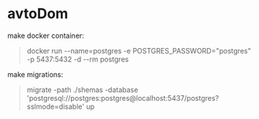 # avtoDom

make docker container:
> docker run --name=postgres -e POSTGRES_PASSWORD="postgres" -p 5437:5432 -d --rm postgres

make migrations:
> migrate -path ./shemas -database 'postgresql://postgres:postgres@localhost:5437/postgres?sslmode=disable' up